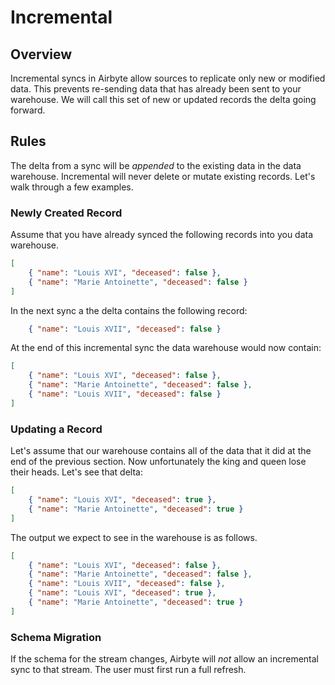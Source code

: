 # Incremental

## Overview

Incremental syncs in Airbyte allow sources to replicate only new or modified data. This prevents re-sending data that has already been sent to your warehouse. We will call this set of new or updated records the delta going forward.

## Rules
The delta from a sync will be _appended_ to the existing data in the data warehouse. Incremental will never delete or mutate existing records. Let's walk through a few examples.

### Newly Created Record

Assume that you have already synced the following records into you data warehouse.
```json
[
    { "name": "Louis XVI", "deceased": false },
    { "name": "Marie Antoinette", "deceased": false }
]
```

In the next sync a the delta contains the following record:
```json
    { "name": "Louis XVII", "deceased": false }
```

At the end of this incremental sync the data warehouse would now contain:
```json
[
    { "name": "Louis XVI", "deceased": false },
    { "name": "Marie Antoinette", "deceased": false },
    { "name": "Louis XVII", "deceased": false }
]
```

### Updating a Record
Let's assume that our warehouse contains all of the data that it did at the end of the previous section. Now unfortunately the king and queen lose their heads. Let's see that delta:
```json
[
    { "name": "Louis XVI", "deceased": true },
    { "name": "Marie Antoinette", "deceased": true }
]
```

The output we expect to see in the warehouse is as follows.
```json
[
    { "name": "Louis XVI", "deceased": false },
    { "name": "Marie Antoinette", "deceased": false },
    { "name": "Louis XVII", "deceased": false },
    { "name": "Louis XVI", "deceased": true },
    { "name": "Marie Antoinette", "deceased": true }
]
```

### Schema Migration
If the schema for the stream changes, Airbyte will _not_ allow an incremental sync to that stream. The user must first run a full refresh.
